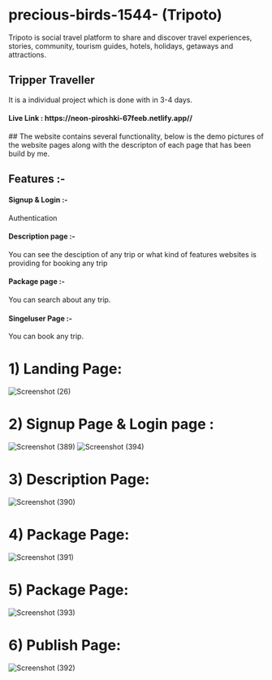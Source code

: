 # precious-birds-1544- (Tripoto)
Tripoto is social travel platform to share and discover travel experiences, stories, community, tourism guides, hotels, holidays, getaways and attractions.
<h2>Tripper Traveller</h2> 
It is a individual project which is done with in  3-4 days.
<h4> Live Link :  https://neon-piroshki-67feeb.netlify.app//</h4>
## The website contains several functionality, below is the demo pictures of the website pages along with the descripton of each page that has been build by me.

<h2>Features :-</h2>
<h4> Signup & Login :- </h4> Authentication
<h4> Description page :- </h4>  You can see the desciption of any trip or what kind of features  websites is providing for booking  any trip
<h4> Package page :- </h4> You can search about any trip.
<h4>Singeluser Page :-</h4> You can book any trip.



# 1) Landing Page:
![Screenshot (26)](https://user-images.githubusercontent.com/115465871/221416513-e4328ee4-5d40-4194-a481-74568733ff26.png)


# 2) Signup Page & Login page :
![Screenshot (389)](https://user-images.githubusercontent.com/101395093/208604052-11e65efc-e868-4a7e-8c35-d20c52120e90.png)
![Screenshot (394)](https://user-images.githubusercontent.com/101395093/208613030-45bec7f1-23d6-4954-9b0e-c51b0e02e634.png)
# 3) Description Page:

![Screenshot (390)](https://user-images.githubusercontent.com/101395093/208604082-17712625-e212-47d4-a32c-60f26214ba90.png)
# 4) Package Page:
![Screenshot (391)](https://user-images.githubusercontent.com/101395093/208604099-71334d74-f43f-4b75-8f6f-25cf191674ba.png)
# 5) Package Page:
![Screenshot (393)](https://user-images.githubusercontent.com/101395093/208613174-74a5fbf8-b71f-4681-9961-e1958daeea9e.png)

# 6) Publish Page:
![Screenshot (392)](https://user-images.githubusercontent.com/101395093/208604113-f958ab74-486b-4561-86cf-d3d34170b960.png)
